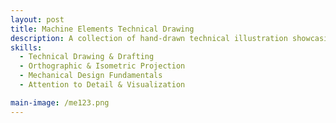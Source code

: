 ```yaml
---
layout: post
title: Machine Elements Technical Drawing
description: A collection of hand-drawn technical illustration showcasing fundamental machine elements such as cams, followers, joints, and shafts. The project demonstrates profiency in interpreting engineering standards, visualizing 3D components, and communicating mechanical design concepts through precise technical drawings. 
skills: 
  - Technical Drawing & Drafting
  - Orthographic & Isometric Projection
  - Mechanical Design Fundamentals
  - Attention to Detail & Visualization

main-image: /me123.png
---
```


